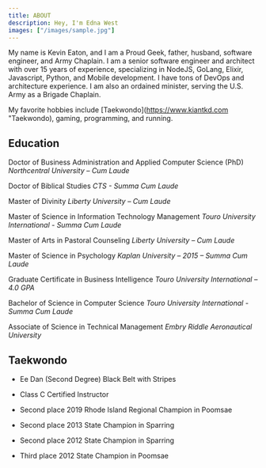 ```yaml
---
title: ABOUT
description: Hey, I'm Edna West
images: ["/images/sample.jpg"]
---
```


My name is Kevin Eaton, and I am a Proud Geek, father, husband, software engineer, and Army Chaplain. I am a senior software engineer and architect with over 15 years of experience, specializing in NodeJS, GoLang, Elixir, Javascript, Python, and Mobile development. I have tons of DevOps and architecture experience. I am also an ordained minister, serving the U.S. Army as a Brigade Chaplain.

My favorite hobbies include [Taekwondo](https://www.kiantkd.com "Taekwondo), gaming, programming, and running.

## Education

Doctor of Business Administration and Applied Computer Science (PhD)
     *Northcentral University – Cum Laude*

Doctor of Biblical Studies
     *CTS - Summa Cum Laude*

Master of Divinity
    *Liberty University – Cum Laude*

Master of Science in Information Technology Management
    *Touro University International - Summa Cum Laude*

Master of Arts in Pastoral Counseling
    *Liberty University – Cum Laude*

Master of Science in Psychology
    *Kaplan University – 2015 – Summa Cum Laude*

Graduate Certificate in Business Intelligence
    *Touro University International – 4.0 GPA*

Bachelor of Science in Computer Science
    *Touro University International - Summa Cum Laude*

Associate of Science in Technical Management
    *Embry Riddle Aeronautical University*

## Taekwondo

- Ee Dan (Second Degree) Black Belt with Stripes

- Class C Certified Instructor

- Second place 2019 Rhode Island Regional Champion in Poomsae

- Second place 2013 State Champion in Sparring

- Second place 2012 State Champion in Sparring

- Third place 2012 State Champion in Poomsae